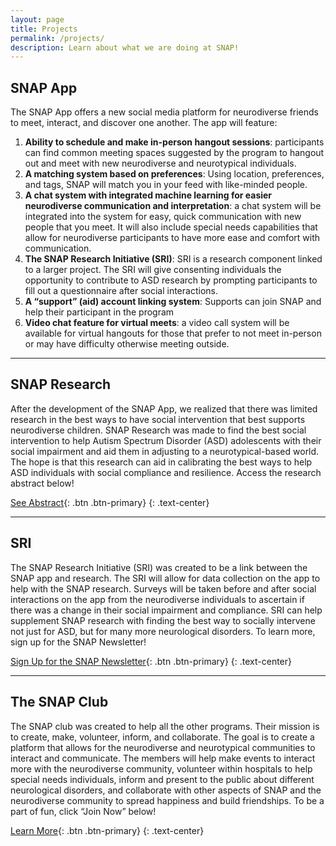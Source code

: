 ```yaml
---
layout: page
title: Projects
permalink: /projects/
description: Learn about what we are doing at SNAP!
---
```


## SNAP App
The SNAP App offers a new social media platform for neurodiverse friends to meet, interact, and discover one another. The app will feature:
1. **Ability to schedule and make in-person hangout sessions**: participants can find common meeting spaces suggested by the program to hangout out and meet with new neurodiverse and neurotypical individuals.
2.	**A matching system based on preferences**: Using location, preferences, and tags, SNAP will match you in your feed with like-minded people.
3.	**A chat system with integrated machine learning for easier neurodiverse communication and interpretation**: a chat system will be integrated into the system for easy, quick communication with new people that you meet. It will also include special needs capabilities that allow for neurodiverse participants to have more ease and comfort with communication.
4.	**The SNAP Research Initiative (SRI)**: SRI is a research component linked to a larger project. The SRI will give consenting individuals the opportunity to contribute to ASD research by prompting participants to fill out a questionnaire after social interactions.
5.	**A “support” (aid) account linking system**: Supports can join SNAP and help their participant in the program
6.	**Video chat feature for virtual meets**: a video call system will be available for virtual hangouts for those that prefer to not meet in-person or may have difficulty otherwise meeting outside.

---

## SNAP Research
After the development of the SNAP App, we realized that there was limited research in the best ways to have social intervention that best supports neurodiverse children. SNAP Research was made to find the best social intervention to help Autism Spectrum Disorder (ASD) adolescents with their social impairment and aid them in adjusting to a neurotypical-based world. The hope is that this research can aid in calibrating the best ways to help ASD individuals with social compliance and resilience. Access the research abstract below!

[See Abstract](/research-abstract/){: .btn .btn-primary}
{: .text-center}

---

## SRI
The SNAP Research Initiative (SRI) was created to be a link between the SNAP app and research. The SRI will allow for data collection on the app to help with the SNAP research. Surveys will be taken before and after social interactions on the app from the neurodiverse individuals to ascertain if there was a change in their social impairment and compliance. SRI can help supplement SNAP research with finding the best way to socially intervene not just for ASD, but for many more neurological disorders. To learn more, sign up for the SNAP Newsletter!

[Sign Up for the SNAP Newsletter](https://list.pitt.edu/mailman/listinfo/snapclub){: .btn .btn-primary}
{: .text-center}

---

## The SNAP Club
The SNAP club was created to help all the other programs. Their mission is to create, make, volunteer, inform, and collaborate. The goal is to create a platform that allows for the neurodiverse and neurotypical communities to interact and communicate. The members will help make events to interact more with the neurodiverse community, volunteer within hospitals to help special needs individuals, inform and present to the public about different neurological disorders, and collaborate with other aspects of SNAP and the neurodiverse community to spread happiness and build friendships. To be a part of fun, click “Join Now” below!

[Learn More](/club){: .btn .btn-primary}
{: .text-center}

